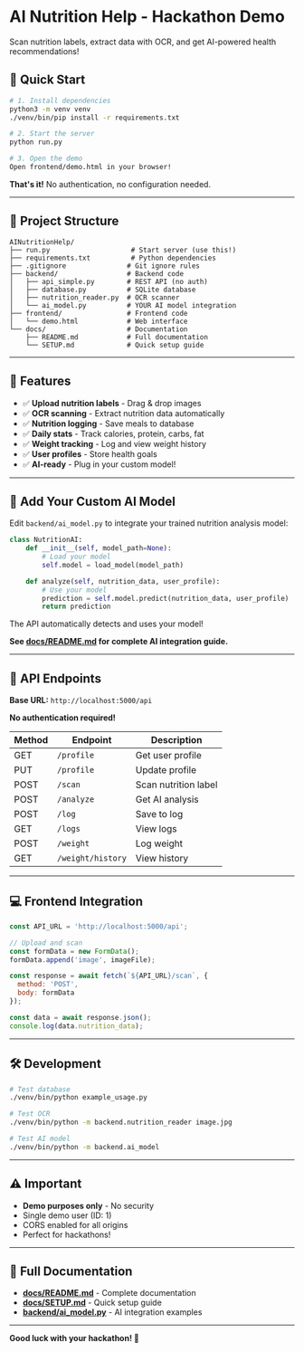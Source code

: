 # AI Nutrition Help - Hackathon Demo

Scan nutrition labels, extract data with OCR, and get AI-powered health recommendations!

## 🚀 Quick Start

```bash
# 1. Install dependencies
python3 -m venv venv
./venv/bin/pip install -r requirements.txt

# 2. Start the server
python run.py

# 3. Open the demo
Open frontend/demo.html in your browser!
```

**That's it!** No authentication, no configuration needed.

---

## 📁 Project Structure

```
AINutritionHelp/
├── run.py                    # Start server (use this!)
├── requirements.txt          # Python dependencies
├── .gitignore               # Git ignore rules
├── backend/                 # Backend code
│   ├── api_simple.py        # REST API (no auth)
│   ├── database.py          # SQLite database
│   ├── nutrition_reader.py  # OCR scanner
│   └── ai_model.py          # YOUR AI model integration
├── frontend/                # Frontend code
│   └── demo.html            # Web interface
└── docs/                    # Documentation
    ├── README.md            # Full documentation
    └── SETUP.md             # Quick setup guide
```

---

## 🎯 Features

- ✅ **Upload nutrition labels** - Drag & drop images
- ✅ **OCR scanning** - Extract nutrition data automatically
- ✅ **Nutrition logging** - Save meals to database
- ✅ **Daily stats** - Track calories, protein, carbs, fat
- ✅ **Weight tracking** - Log and view weight history
- ✅ **User profiles** - Store health goals
- ✅ **AI-ready** - Plug in your custom model!

---

## 🤖 Add Your Custom AI Model

Edit `backend/ai_model.py` to integrate your trained nutrition analysis model:

```python
class NutritionAI:
    def __init__(self, model_path=None):
        # Load your model
        self.model = load_model(model_path)

    def analyze(self, nutrition_data, user_profile):
        # Use your model
        prediction = self.model.predict(nutrition_data, user_profile)
        return prediction
```

The API automatically detects and uses your model!

**See [docs/README.md](docs/README.md) for complete AI integration guide.**

---

## 🔌 API Endpoints

**Base URL:** `http://localhost:5000/api`

**No authentication required!**

| Method | Endpoint | Description |
|--------|----------|-------------|
| GET | `/profile` | Get user profile |
| PUT | `/profile` | Update profile |
| POST | `/scan` | Scan nutrition label |
| POST | `/analyze` | Get AI analysis |
| POST | `/log` | Save to log |
| GET | `/logs` | View logs |
| POST | `/weight` | Log weight |
| GET | `/weight/history` | View history |

---

## 💻 Frontend Integration

```javascript
const API_URL = 'http://localhost:5000/api';

// Upload and scan
const formData = new FormData();
formData.append('image', imageFile);

const response = await fetch(`${API_URL}/scan`, {
  method: 'POST',
  body: formData
});

const data = await response.json();
console.log(data.nutrition_data);
```

---

## 🛠️ Development

```bash
# Test database
./venv/bin/python example_usage.py

# Test OCR
./venv/bin/python -m backend.nutrition_reader image.jpg

# Test AI model
./venv/bin/python -m backend.ai_model
```

---

## ⚠️ Important

- **Demo purposes only** - No security
- Single demo user (ID: 1)
- CORS enabled for all origins
- Perfect for hackathons!

---

## 📖 Full Documentation

- **[docs/README.md](docs/README.md)** - Complete documentation
- **[docs/SETUP.md](docs/SETUP.md)** - Quick setup guide
- **[backend/ai_model.py](backend/ai_model.py)** - AI integration examples

---

**Good luck with your hackathon! 🚀**
